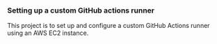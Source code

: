 ### Setting up a custom GitHub actions runner

This project is to set up and configure a custom GitHub Actions runner using an AWS EC2 instance.
